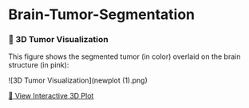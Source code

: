 # Brain-Tumor-Segmentation


### 📐 3D Tumor Visualization

This figure shows the segmented tumor (in color) overlaid on the brain structure (in pink):

![3D Tumor Visualization](newplot (1).png)

[🔗 View Interactive 3D Plot](https://your-hosted-link.com)

